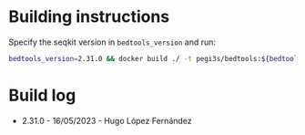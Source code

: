 # Building instructions

Specify the seqkit version in `bedtools_version` and run:

```bash
bedtools_version=2.31.0 && docker build ./ -t pegi3s/bedtools:${bedtools_version} --build-arg VERSION=${bedtools_version}  && docker tag pegi3s/bedtools:${bedtools_version} pegi3s/bedtools:latest
```

# Build log

- 2.31.0 - 16/05/2023 - Hugo López Fernández

